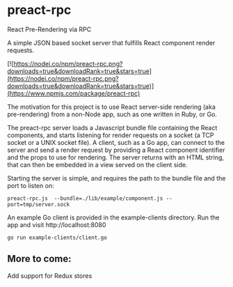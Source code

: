 # preact-rpc
React Pre-Rendering via RPC

A simple JSON based socket server that fulfills React component render requests.

[![https://nodei.co/npm/preact-rpc.png?downloads=true&downloadRank=true&stars=true](https://nodei.co/npm/preact-rpc.png?downloads=true&downloadRank=true&stars=true)](https://www.npmjs.com/package/preact-rpc)

The motivation for this project is to use React server-side rendering (aka pre-rendering) from a non-Node app, such as one
written in Ruby, or Go.

The preact-rpc server loads a Javascript bundle file containing the React components, and starts listening for render requests
on a socket (a TCP socket or a UNIX socket file). A client, such as a Go app, can connect to the server and send a render request
by providing a React component identifier and the props to use for rendering. The server returns with an HTML string, that can
then be embedded in a view served on the client side.

Starting the server is simple, and requires the path to the bundle file and the port to listen on:

```
preact-rpc.js  --bundle=./lib/example/component.js --port=tmp/server.sock
```

An example Go client is provided in the example-clients directory. Run the app and visit http://localhost:8080

```
go run example-clients/client.go
```

## More to come:
Add support for Redux stores

